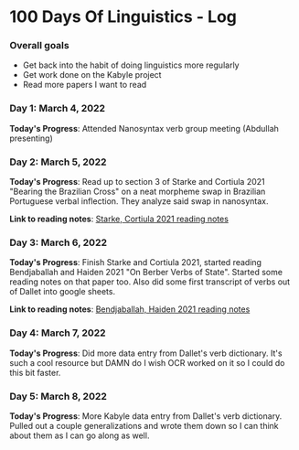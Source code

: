 # 100 Days Of Linguistics - Log

### Overall goals
- Get back into the habit of doing linguistics more regularly
- Get work done on the Kabyle project
- Read more papers I want to read

### Day 1: March 4, 2022 

**Today's Progress**: Attended Nanosyntax verb group meeting (Abdullah presenting)

### Day 2: March 5, 2022 

**Today's Progress**: Read up to section 3 of Starke and Cortiula 2021 "Bearing the Brazilian Cross" on a neat morpheme swap in Brazilian Portuguese verbal inflection. They analyze said swap in nanosyntax.

**Link to reading notes**: [Starke, Cortiula 2021 reading notes](https://github.com/nbbaier/Dendron/blob/968e7774168d1772fe5d2740da0c472f5da19f19/vault/reading.starke-cortiula-2021.md)

### Day 3: March 6, 2022

**Today's Progress**: Finish Starke and Cortiula 2021, started reading Bendjaballah and Haiden 2021 "On Berber Verbs of State". Started some reading notes on that paper too. Also did some first transcript of verbs out of Dallet into google sheets.

**Link to reading notes**: [Bendjaballah, Haiden 2021 reading notes](https://github.com/nbbaier/Dendron/blob/968e7774168d1772fe5d2740da0c472f5da19f19/vault/reading.bendjaballah-haiden-2021.md)

### Day 4: March 7, 2022

**Today's Progress**: Did more data entry from Dallet's verb dictionary. It's such a cool resource but DAMN do I wish OCR worked on it so I could do this bit faster.

### Day 5: March 8, 2022

**Today's Progress**: More Kabyle data entry from Dallet's verb dictionary. Pulled out a couple generalizations and wrote them down so I can think about them as I can go along as well.
